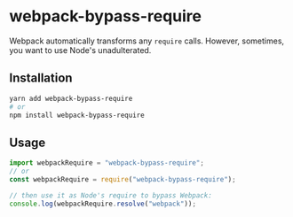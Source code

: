 # webpack-bypass-require

Webpack automatically transforms any `require` calls. However, sometimes, you want to use Node's unadulterated.

## Installation

```bash
yarn add webpack-bypass-require
# or
npm install webpack-bypass-require
```

## Usage

```js
import webpackRequire = "webpack-bypass-require";
// or
const webpackRequire = require("webpack-bypass-require");

// then use it as Node's require to bypass Webpack:
console.log(webpackRequire.resolve("webpack"));
```

